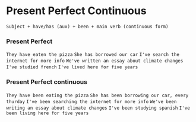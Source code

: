 # Present Perfect Continuous

```Subject + have/has (aux) + been + main verb (continuous form)```

### Present Perfect
```They have eaten the pizza```
```She has borrowed our car```
```I've search the internet for more info```
```We've written an essay about climate changes```
```I've studied french```
```I've lived here for five years```
### Present Perfect continuous
```They have been eating the pizza```
```She has been borrowing our car, every thurday```
```I've been searching the internet for more info```
```We've been writing an essay about climate changes```
```I've been studying spanish```
```I've been living here for five years```


